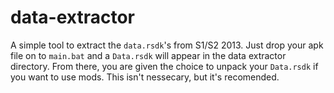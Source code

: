 # data-extractor
A simple tool to extract the `data.rsdk`'s from S1/S2 2013. Just drop your apk file on to `main.bat` and a `Data.rsdk` will appear in the data extractor directory. From there, you are given the choice to unpack your `Data.rsdk` if you want to use mods. This isn't nessecary, but it's recomended.
